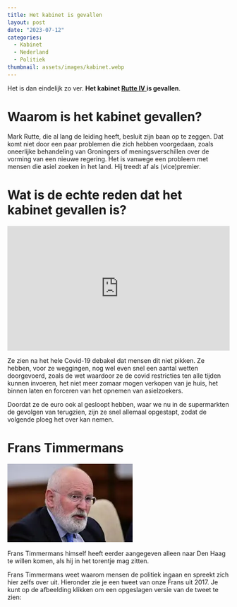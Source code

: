 ```yaml
---
title: Het kabinet is gevallen
layout: post
date: "2023-07-12"
categories:
  - Kabinet
  - Nederland
  - Politiek
thumbnail: assets/images/kabinet.webp
---
```


Het is dan eindelijk zo ver. **Het kabinet <a href="https://www.parlement.com/id/vlombyx8gxvd/kabinet_rutte_iv_2022" target="_blank" rel="noopener noreferrer"> Rutte IV </a> is gevallen**.

# Waarom is het kabinet gevallen?

Mark Rutte, die al lang de leiding heeft, besluit zijn baan op te zeggen. Dat komt niet door een paar problemen die zich hebben voorgedaan, zoals oneerlijke behandeling van Groningers of meningsverschillen over de vorming van een nieuwe regering. Het is vanwege een probleem met mensen die asiel zoeken in het land. Hij treedt af als (vice)premier.

# Wat is de echte reden dat het kabinet gevallen is?

<div style="width:100%;height:0;padding-bottom:56%;position:relative;"><iframe src="https://giphy.com/embed/IHIABv8XRXv7aliwmO" width="100%" height="100%" style="position:absolute" frameBorder="0" class="giphy-embed" allowFullScreen></iframe></div><p><a href="https://giphy.com/gifs/BigBrotherAU-bbau-bigbrotherau-bbau3-IHIABv8XRXv7aliwmO"></a></p>

Ze zien na het hele Covid-19 debakel dat mensen dit niet pikken. Ze hebben, voor ze weggingen, nog wel even snel een aantal wetten doorgevoerd, zoals de wet waardoor ze de covid restricties ten alle tijden kunnen invoeren, het niet meer zomaar mogen verkopen van je huis, het binnen laten en forceren van het opnemen van asielzoekers.

Doordat ze de euro ook al gesloopt hebben, waar we nu in de supermarkten de gevolgen van terugzien, zijn ze snel allemaal opgestapt, zodat de volgende ploeg het over kan nemen.

# Frans Timmermans
![](/assets/images/FransTimmermans.webp)

Frans Timmermans himself heeft eerder aangegeven alleen naar Den Haag te willen komen, als hij in het torentje mag zitten.

Frans Timmermans weet waarom mensen de politiek ingaan en spreekt zich hier zelfs over uit. Hieronder zie je een tweet van onze Frans uit 2017. Je kunt op de afbeelding klikken om een opgeslagen versie van de tweet te zien:

[](TheDutchSmoke/Persoonlijkeblog/assets/images/Timmermans.jpeg)